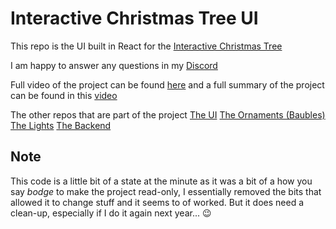 # Interactive Christmas Tree UI

This repo is the UI built in React for the [Interactive Christmas Tree](https://interactive-christmas-tree.com)

I am happy to answer any questions in my [Discord](https://discord.com/invite/xdJpf4dZF7)

Full video of the project can be found [here](https://youtu.be/QkLoyxMwcz4) and a full summary of the project can be found in this [video](https://youtu.be/08Lin_TLylI)

The other repos that are part of the project
[The UI](https://github.com/OlliePugh/online-christmas-tree-ui)
[The Ornaments (Baubles)](https://github.com/OlliePugh/internet-bauble)
[The Lights](https://github.com/OlliePugh/internet-christmas-lights)
[The Backend](https://github.com/OlliePugh/online-christmas-tree-infra)

## Note

This code is a little bit of a state at the minute as it was a bit of a how you say _bodge_ to make the project read-only, I essentially removed the bits that allowed it to change stuff and it seems to of worked. But it does need a clean-up, especially if I do it again next year... 😉
